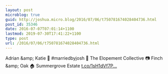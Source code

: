 ```yaml
---
layout: post
microblog: true
guid: http://joshua.micro.blog/2016/07/06/t750781674028404736.html
post_id: 35346
date: 2016-07-07T07:01:14+1100
lastmod: 2019-07-30T17:41:22+1100
type: post
url: /2016/07/06/t750781674028404736.html
---
```

Adrian &amp;amp; Katie 🎤 #marriedbyjosh 🎉 The Elopement Collective 📷 Finch &amp;amp; Oak 🏠 Summergrove Estate [t.co/1sH1dVf7P...](https://t.co/1sH1dVf7P0)
